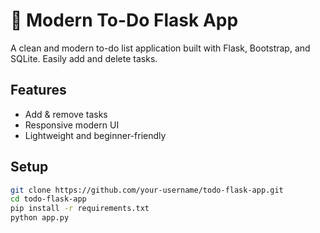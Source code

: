 # 📝 Modern To-Do Flask App

A clean and modern to-do list application built with Flask, Bootstrap, and SQLite. Easily add and delete tasks.

## Features
- Add & remove tasks
- Responsive modern UI
- Lightweight and beginner-friendly

## Setup

```bash
git clone https://github.com/your-username/todo-flask-app.git
cd todo-flask-app
pip install -r requirements.txt
python app.py
